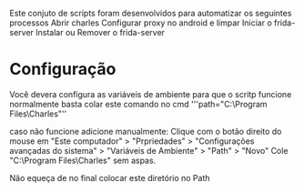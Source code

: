 Este conjuto de scripts foram desenvolvidos para automatizar os seguintes processos 
Abrir charles
Configurar proxy no android e limpar
Iniciar o frida-server
Instalar ou Remover o frida-server

# Configuração 
Você devera configura as variáveis de ambiente para que o scritp funcione normalmente 
basta colar este comando no cmd
'''path="C:\Program Files\Charles"''

caso não funcione adicione manualmente:
Clique com o botão direito do mouse em "Este computador" > "Prpriedades" > "Configurações avançadas do sistema" > "Variáveis de Ambiente" > "Path" > "Novo"
Cole "C:\Program Files\Charles" sem aspas.

Não equeça de no final colocar este diretório no Path
